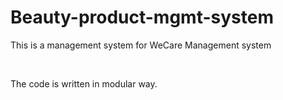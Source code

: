 # Beauty-product-mgmt-system
<p>This is a management system for WeCare Management system </p><br>
<p>The code is written in modular way. </p><br>
